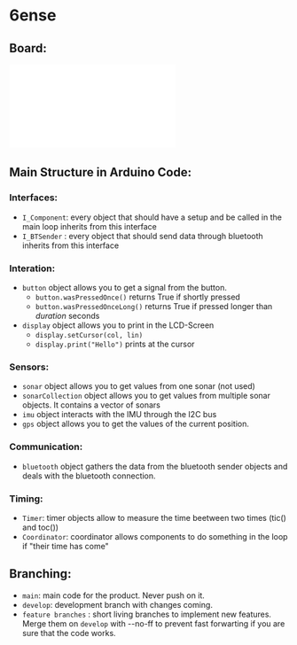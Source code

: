 # 6ense
## Board:
![pinout](images/6ense_circuit.pdf)

## Main Structure in Arduino Code:

### Interfaces:
- `I_Component`: every object that should have a setup and be called in the main loop inherits from this interface
- `I_BTSender` : every object that should send data through bluetooth inherits from this interface
### Interation:
- `button` object allows you to get a signal from the button.
    - `button.wasPressedOnce()` returns True if shortly pressed
    - `button.wasPressedOnceLong()` returns True if pressed longer than *duration* seconds
- `display` object allows you to print in the LCD-Screen
    - `display.setCursor(col, lin)`
    - `display.print("Hello")` prints at the cursor
### Sensors:
- `sonar` object allows you to get values from one sonar (not used)
- `sonarCollection` object allows you to get values from multiple sonar objects. It contains a vector of sonars
- `imu` object interacts with the IMU through the I2C bus
- `gps` object allows you to get the values of the current position.

### Communication:
- `bluetooth` object gathers the data from the bluetooth sender objects and deals with the bluetooth connection.

### Timing:
- `Timer`: timer objects allow to measure the time beetween two times (tic() and toc())
- `Coordinator`: coordinator allows components to do something in the loop if "their time has come"

## Branching:
- `main`: main code for the product. Never push on it.
- `develop`: development branch with changes coming.
- `feature branches` : short living branches to implement new features. Merge them on `develop` with --no-ff to prevent fast forwarting if you are sure that the code works.


